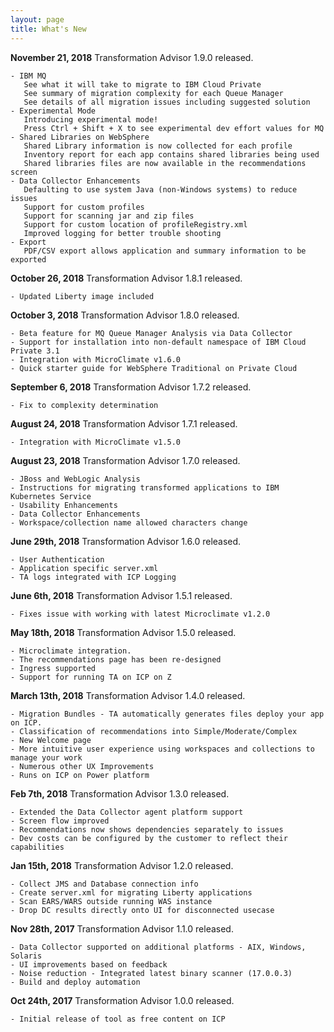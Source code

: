 ```yaml
---
layout: page
title: What's New
---
```

**November 21, 2018** Transformation Advisor 1.9.0 released.

    - IBM MQ
       See what it will take to migrate to IBM Cloud Private
       See summary of migration complexity for each Queue Manager  
       See details of all migration issues including suggested solution   
    - Experimental Mode
       Introducing experimental mode!  
       Press Ctrl + Shift + X to see experimental dev effort values for MQ     
    - Shared Libraries on WebSphere
       Shared Library information is now collected for each profile
       Inventory report for each app contains shared libraries being used
       Shared libraries files are now available in the recommendations screen   
    - Data Collector Enhancements
       Defaulting to use system Java (non-Windows systems) to reduce issues  
       Support for custom profiles
       Support for scanning jar and zip files 
       Support for custom location of profileRegistry.xml
       Improved logging for better trouble shooting
    - Export
       PDF/CSV export allows application and summary information to be exported
    
**October 26, 2018** Transformation Advisor 1.8.1 released.

    - Updated Liberty image included 
    
**October 3, 2018** Transformation Advisor 1.8.0 released.

    - Beta feature for MQ Queue Manager Analysis via Data Collector
    - Support for installation into non-default namespace of IBM Cloud Private 3.1
    - Integration with MicroClimate v1.6.0
    - Quick starter guide for WebSphere Traditional on Private Cloud

**September 6, 2018** Transformation Advisor 1.7.2 released.

    - Fix to complexity determination

**August 24, 2018** Transformation Advisor 1.7.1 released.

    - Integration with MicroClimate v1.5.0

**August 23, 2018** Transformation Advisor 1.7.0 released.

    - JBoss and WebLogic Analysis
    - Instructions for migrating transformed applications to IBM Kubernetes Service
    - Usability Enhancements
    - Data Collector Enhancements
    - Workspace/collection name allowed characters change

**June 29th, 2018** Transformation Advisor 1.6.0 released.

    - User Authentication
    - Application specific server.xml
    - TA logs integrated with ICP Logging

**June 6th, 2018** Transformation Advisor 1.5.1 released.

    - Fixes issue with working with latest Microclimate v1.2.0

**May 18th, 2018** Transformation Advisor 1.5.0 released.

    - Microclimate integration. 
    - The recommendations page has been re-designed
    - Ingress supported
    - Support for running TA on ICP on Z

**March 13th, 2018** Transformation Advisor 1.4.0 released.

    - Migration Bundles - TA automatically generates files deploy your app on ICP.
    - Classification of recommendations into Simple/Moderate/Complex
    - New Welcome page
    - More intuitive user experience using workspaces and collections to manage your work
    - Numerous other UX Improvements
    - Runs on ICP on Power platform

**Feb 7th, 2018** Transformation Advisor 1.3.0 released.

    - Extended the Data Collector agent platform support
    - Screen flow improved 
    - Recommendations now shows dependencies separately to issues
    - Dev costs can be configured by the customer to reflect their capabilities

**Jan 15th, 2018** Transformation Advisor 1.2.0 released.

    - Collect JMS and Database connection info
    - Create server.xml for migrating Liberty applications
    - Scan EARS/WARS outside running WAS instance
    - Drop DC results directly onto UI for disconnected usecase

**Nov 28th, 2017** Transformation Advisor 1.1.0 released.

    - Data Collector supported on additional platforms - AIX, Windows, Solaris
    - UI improvements based on feedback
    - Noise reduction - Integrated latest binary scanner (17.0.0.3)
    - Build and deploy automation

**Oct 24th, 2017** Transformation Advisor 1.0.0 released.

    - Initial release of tool as free content on ICP

